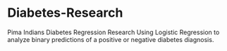 # Diabetes-Research
Pima Indians Diabetes Regression Research
Using Logistic Regression to analyze binary predictions of a positive or negative diabetes diagnosis. 
